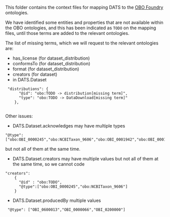 This folder contains the context files for mapping DATS to the [OBO Foundry](http://www.obofoundry.org/) ontologies.

We have identified some entities and properties that are not available within the OBO ontologies, and this has been indicated as ```TODO``` on the mapping files, until those terms are added to the relevant ontologies.

The list of missing terms, which we will request to the relevant ontologies are:
- has_license (for dataset_distribution)
- conformsTo (for dataset_distribution)
- format (for dataset_distribution)
- creators (for dataset)
- in DATS.Dataset
```
 "distributions": {
      "@id": "obo:TODO -> distribution[missing term]",
      "type": "obo:TODO -> DataDownload[missing term]"
    },
   
```


Other issues:
- DATS.Dataset.acknowledges may have multiple types
```
"@type":["obo:OBI_0000245","obo:NCBITaxon_9606","obo:OBI_0001942","obo:OBI_0001636"]
```
but not all of them at the same time.
- DATS.Dataset.creators may have multiple values but not all of them at the same time, so we
cannot code

```
"creators":
    {
      "@id" : "obo:TODO",
      "@type":["obo:OBI_0000245","obo:NCBITaxon_9606"]
    }
```

- DATS.Dataset.producedBy multiple values
```
 "@type": ["OBI_0600013","OBI_0000066","OBI_0200000"]
```
 